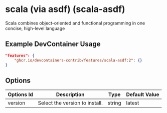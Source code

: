 
# scala (via asdf) (scala-asdf)

Scala combines object-oriented and functional programming in one concise, high-level language

## Example DevContainer Usage

```json
"features": {
    "ghcr.io/devcontainers-contrib/features/scala-asdf:2": {}
}
```

## Options

| Options Id | Description | Type | Default Value |
|-----|-----|-----|-----|
| version | Select the version to install. | string | latest |


